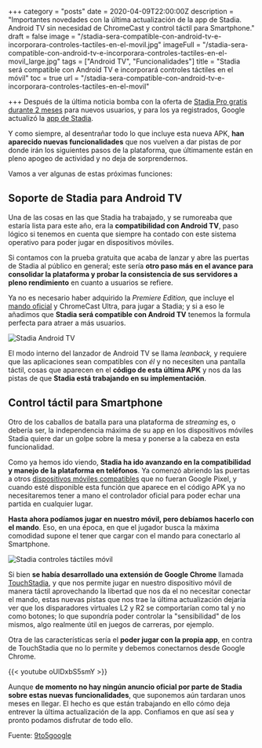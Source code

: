 +++
category = "posts"
date = 2020-04-09T22:00:00Z
description = "Importantes novedades con la última actualización de la app de Stadia. Android TV sin necesidad de ChromeCast y control táctil para Smartphone."
draft = false
image = "/stadia-sera-compatible-con-android-tv-e-incorporara-controles-tactiles-en-el-movil.jpg"
imageFull = "/stadia-sera-compatible-con-android-tv-e-incorporara-controles-tactiles-en-el-movil_large.jpg"
tags = ["Android TV", "Funcionalidades"]
title = "Stadia será compatible con Android TV e incorporará controles táctiles en el móvil"
toc = true
url = "/stadia-sera-compatible-con-android-tv-e-incorporara-controles-tactiles-en-el-movil"

+++
Después de la última noticia bomba con la oferta de <a class="u-anchor" href="/stadia-pro-gratis-durante-2-meses/">Stadia Pro gratis durante 2 meses</a> para nuevos usuarios, y para los ya registrados, Google actualizó la <a class="u-anchor" href="https://play.google.com/store/apps/details?id=com.google.stadia.android&hl=es" target="_blank" rel="nofollow noopener">app de Stadia</a>.

Y como siempre, al desentrañar todo lo que incluye esta nueva APK, **han aparecido nuevas funcionalidades** que nos vuelven a dar pistas de por donde irán los siguientes pasos de la plataforma, que últimamente están en pleno apogeo de actividad y no deja de sorprendernos. 

Vamos a ver algunas de estas próximas funciones:

## Soporte de Stadia para Android TV

Una de las cosas en las que Stadia ha trabajado, y se rumoreaba que estaría lista para este año, era la **compatibilidad con Android TV**, paso lógico si tenemos en cuenta que siempre ha contado con este sistema operativo para poder jugar en dispositivos móviles.

Si contamos con la prueba gratuita que acaba de lanzar y abre las puertas de Stadia al público en general; este sería **otro paso más en el avance para consolidar la plataforma y probar la consistencia de sus servidores a pleno rendimiento** en cuanto a usuarios se refiere. 

Ya no es necesario haber adquirido la _Premiere Edition,_ que incluye el <a class="u-anchor" href="/el-mando-oficial-de-stadia-y-todo-lo-que-debes-saber/">mando oficial</a> y ChromeCast Ultra, para jugar a Stadia; y si a eso le añadimos que **Stadia será compatible con Android TV** tenemos la formula perfecta para atraer a más usuarios.

<img class="u-borderImage u-lazyload lazyload" loading="lazy" data-src="/stadia-sera-compatible-con-android-tv-e-incorporara-controles-tactiles-en-el-movil/stadia-android-tv.png" alt="Stadia Android TV" title="Stadia Android TV" />

El modo interno del lanzador de Android TV se llama _leanback,_ y requiere que las aplicaciones sean compatibles con _él_ y no necesiten una pantalla táctil, cosas que aparecen en el **código de esta última APK** y nos da las pistas de que **Stadia está trabajando en su implementación**.

## Control táctil para Smartphone

Otro de los caballos de batalla para una plataforma de _streaming_ es, o debería ser, la independencia máxima de su app en los dispositivos móviles Stadia quiere dar un golpe sobre la mesa y ponerse a la cabeza en esta funcionalidad. 

Como ya hemos ido viendo, **Stadia ha ido avanzando en la compatibilidad y manejo de la plataforma en teléfonos**. Ya comenzó abriendo las puertas a otros <a class="u-anchor" href="/ya-podemos-jugar-a-stadia-en-moviles-que-no-sean-pixel/">dispositivos móviles compatibles</a> que no fueran Google Pixel, y cuando esté disponible esta función que aparece en el código APK ya no necesitaremos tener a mano el controlador oficial para poder echar una partida en cualquier lugar.

**Hasta ahora podíamos jugar en nuestro móvil, pero debíamos hacerlo con el mando**. Eso, en una época, en que el jugador busca la máxima comodidad supone el tener que cargar con el mando para conectarlo al Smartphone.

<img class="u-borderImage u-lazyload lazyload" loading="lazy" data-src="/stadia-sera-compatible-con-android-tv-e-incorporara-controles-tactiles-en-el-movil/stadia-controles-tactiles-movil.jpg" alt="Stadia controles táctiles móvil" title="Stadia controles táctiles móvil" />

Si bien **se había desarrollado una extensión de Google Chrome** llamada <a class="u-anchor" href="/touchstadia-jugar-a-stadia-sin-utilizar-mando/">TouchStadia</a>, y que nos permite jugar en nuestro dispositivo móvil de manera táctil aprovechando la libertad que nos da el no necesitar conectar el mando, estas nuevas pistas que nos trae la última actualización dejaría ver que los disparadores virtuales L2 y R2 se comportarían como tal y no como botones; lo que supondría poder controlar la "sensibilidad" de los mismos, algo realmente útil en juegos de carreras, por ejemplo. 

Otra de las características sería el **poder jugar con la propia app**, en contra de TouchStadia que no lo permite y debemos conectarnos desde Google Chrome.

<div class="u-youtube">
{{< youtube oUlDxbS5smY >}}
</div>

Aunque **de momento no hay ningún anuncio oficial por parte de Stadia sobre estas nuevas funcionalidades**, que suponemos aún tardaran unos meses en llegar. El hecho es que están trabajando en ello cómo deja entrever la última actualización de la app. Confiamos en que así sea y pronto podamos disfrutar de todo ello.

<p class="st-Article-contentSource">Fuente: <a class="u-anchor" href="https://9to5google.com/2020/04/09/google-stadia-2-13-touch-controls/" target="_blank" rel="nofollow noopener">9to5google</a></p>
